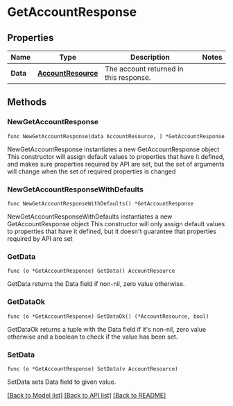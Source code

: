 # GetAccountResponse

## Properties

Name | Type | Description | Notes
------------ | ------------- | ------------- | -------------
**Data** | [**AccountResource**](AccountResource.md) | The account returned in this response.  | 

## Methods

### NewGetAccountResponse

`func NewGetAccountResponse(data AccountResource, ) *GetAccountResponse`

NewGetAccountResponse instantiates a new GetAccountResponse object
This constructor will assign default values to properties that have it defined,
and makes sure properties required by API are set, but the set of arguments
will change when the set of required properties is changed

### NewGetAccountResponseWithDefaults

`func NewGetAccountResponseWithDefaults() *GetAccountResponse`

NewGetAccountResponseWithDefaults instantiates a new GetAccountResponse object
This constructor will only assign default values to properties that have it defined,
but it doesn't guarantee that properties required by API are set

### GetData

`func (o *GetAccountResponse) GetData() AccountResource`

GetData returns the Data field if non-nil, zero value otherwise.

### GetDataOk

`func (o *GetAccountResponse) GetDataOk() (*AccountResource, bool)`

GetDataOk returns a tuple with the Data field if it's non-nil, zero value otherwise
and a boolean to check if the value has been set.

### SetData

`func (o *GetAccountResponse) SetData(v AccountResource)`

SetData sets Data field to given value.



[[Back to Model list]](../README.md#documentation-for-models) [[Back to API list]](../README.md#documentation-for-api-endpoints) [[Back to README]](../README.md)


